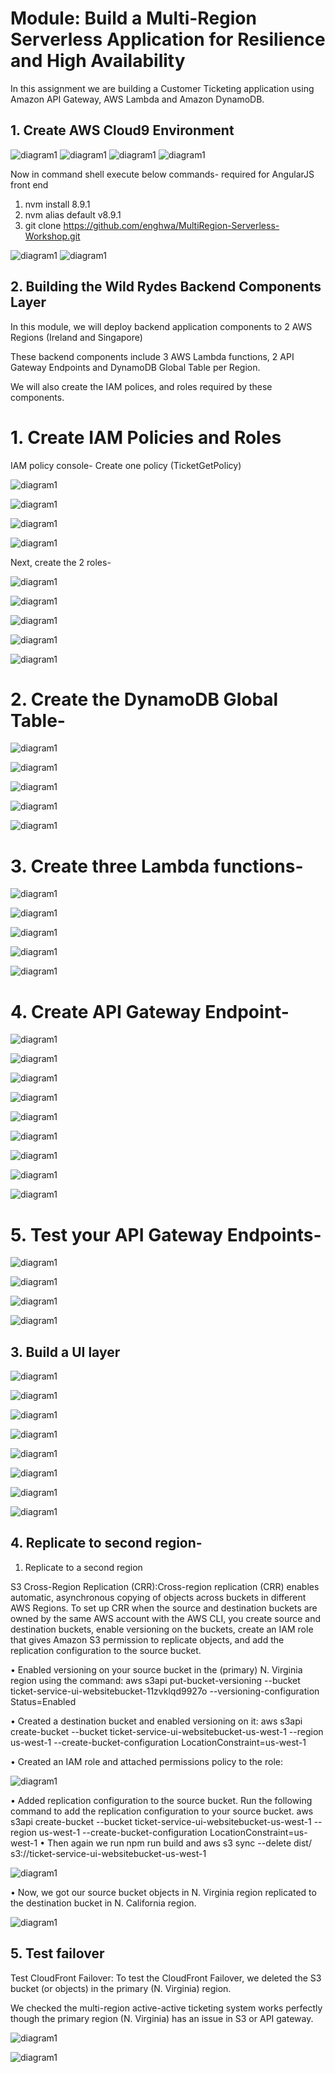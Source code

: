 # Module: Build a Multi-Region Serverless Application for Resilience and High Availability

In this assignment we are building a Customer Ticketing application using Amazon API Gateway, AWS Lambda and Amazon DynamoDB.
 
 ## 1.	Create AWS Cloud9 Environment

![diagram1](images/00-c9-01.png)
![diagram1](images/00-c9-02.png)
![diagram1](images/00-c9-03.png)
![diagram1](images/00-c9-04.png)

 Now in command shell execute below commands- required for AngularJS front end

1.	nvm install 8.9.1
2.	nvm alias default v8.9.1
3.	git clone  https://github.com/enghwa/MultiRegion-Serverless-Workshop.git

![diagram1](images/00-c9-05.png)
![diagram1](images/00-c9-06.png)


 ## 2.	Building the Wild Rydes Backend Components Layer

In this module, we will deploy backend application components to 2 AWS Regions (Ireland and Singapore)

 These backend components include 3 AWS Lambda functions, 2 API Gateway Endpoints and DynamoDB Global Table per Region. 

We will also create the IAM polices, and roles required by these components.

# 1.	Create IAM Policies and Roles

IAM policy console-  Create one policy (TicketGetPolicy)

![diagram1](API_IMAGES/policy1.png)

![diagram1](API_IMAGES/policy2.png)

![diagram1](API_IMAGES/policy3.png)

![diagram1](API_IMAGES/policy4.png)

Next, create the 2 roles-

![diagram1](API_IMAGES/role1.png)

![diagram1](API_IMAGES/role2.png)

![diagram1](API_IMAGES/role3.png)

![diagram1](API_IMAGES/role4.png)

![diagram1](API_IMAGES/role5.png)

# 2. Create the DynamoDB Global Table-

![diagram1](API_IMAGES/dynamo1.png)

![diagram1](API_IMAGES/dynamo2.png)

![diagram1](API_IMAGES/dynamo3.png)

![diagram1](API_IMAGES/dynamo4.png)

![diagram1](API_IMAGES/dynamo5.png)

# 3.	Create three Lambda functions-

![diagram1](API_IMAGES/lambda1.png)

![diagram1](API_IMAGES/lambda2.png)

![diagram1](API_IMAGES/lambda3.png)

![diagram1](API_IMAGES/lambda4.png)

![diagram1](API_IMAGES/lambda5.png)

# 4.	Create API Gateway Endpoint-
![diagram1](API_IMAGES/api1.png)

![diagram1](API_IMAGES/api2.png)

![diagram1](API_IMAGES/api3.png)

![diagram1](API_IMAGES/api4.png)

![diagram1](API_IMAGES/api5.png)

![diagram1](API_IMAGES/api6.png)

![diagram1](API_IMAGES/api7.png)

![diagram1](API_IMAGES/api8.png)

![diagram1](API_IMAGES/api9.png)

# 5.	Test your API Gateway Endpoints-

![diagram1](API_IMAGES/test1.png)

![diagram1](API_IMAGES/test2.png)

![diagram1](API_IMAGES/test3.png)

![diagram1](API_IMAGES/test4.png)

##  3.	Build a UI layer

![diagram1](API_IMAGES/ui1.png)

![diagram1](API_IMAGES/ui2.png)

![diagram1](API_IMAGES/ui3.png)

![diagram1](API_IMAGES/ui4.png)

![diagram1](API_IMAGES/ui5.png)

![diagram1](API_IMAGES/ui6.png)

![diagram1](API_IMAGES/ui7.png)

![diagram1](API_IMAGES/ui8.png)

## 4. Replicate to second region- 
1.	Replicate to a second region

S3 Cross-Region Replication (CRR):Cross-region replication (CRR) enables automatic, asynchronous copying of objects across buckets in different AWS Regions. To set up CRR when the source and destination buckets are owned by the same AWS account with the AWS CLI, you create source and destination buckets, enable versioning on the buckets, create an IAM role that gives Amazon S3 permission to replicate objects, and add the replication configuration to the source bucket.

•	Enabled versioning on your source bucket in the (primary) N. Virginia region using the command:
aws s3api put-bucket-versioning --bucket ticket-service-ui-websitebucket-11zvklqd9927o --versioning-configuration Status=Enabled

•	Created a destination bucket and enabled versioning on it:
aws s3api create-bucket --bucket ticket-service-ui-websitebucket-us-west-1 --region us-west-1 --create-bucket-configuration LocationConstraint=us-west-1

•	Created an IAM role and attached permissions policy to the role:

![diagram1](API_IMAGES/replicate1.png)

•	Added replication configuration to the source bucket. Run the following command to add the replication configuration to your source bucket. 
aws s3api create-bucket --bucket ticket-service-ui-websitebucket-us-west-1 --region us-west-1 --create-bucket-configuration LocationConstraint=us-west-1
•	Then again we run npm run build and aws s3 sync --delete dist/ s3://ticket-service-ui-websitebucket-us-west-1

![diagram1](API_IMAGES/replicate2.png)

•	Now, we got our source bucket objects in N. Virginia region replicated to the destination bucket in N. California region.

![diagram1](API_IMAGES/replicate3.png)

## 5. Test failover

Test CloudFront Failover: To test the CloudFront Failover, we deleted the S3 bucket (or objects) in the primary (N. Virginia) region.

We checked the multi-region active-active ticketing system works perfectly though the primary region (N. Virginia) has an issue in S3 or API gateway.

![diagram1](API_IMAGES/replicate4.png)

![diagram1](API_IMAGES/replicate5.png)

